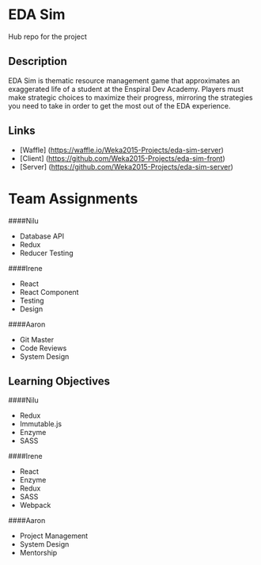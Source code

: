 EDA Sim
=======
Hub repo for the project

Description
-----------
EDA Sim is thematic resource management game that approximates an exaggerated life of a student at the Enspiral Dev Academy.  Players must make strategic choices to maximize their progress, mirroring the strategies you need to take in order to get the most out of the EDA experience.

Links
-----
- [Waffle] (https://waffle.io/Weka2015-Projects/eda-sim-server)
- [Client] (https://github.com/Weka2015-Projects/eda-sim-front)
- [Server] (https://github.com/Weka2015-Projects/eda-sim-server)

Team Assignments
================
####Nilu
* Database API
* Redux
* Reducer Testing

####Irene
* React
* React Component
* Testing
* Design

####Aaron
* Git Master
* Code Reviews
* System Design

Learning Objectives
-------------------
####Nilu
* Redux
* Immutable.js
* Enzyme
* SASS

####Irene
* React
* Enzyme
* Redux
* SASS
* Webpack

####Aaron
* Project Management
* System Design
* Mentorship

